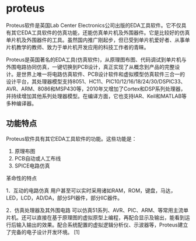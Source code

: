 # proteus

Proteus软件是英国Lab Center Electronics公司出版的EDA工具软件。它不仅具有其它EDA工具软件的仿真功能，还能仿真单片机及外围器件。它是比较好的仿真单片机及外围器件的工具。虽然国内推广刚起步，但已受到单片机爱好者、从事单片机教学的教师、致力于单片机开发应用的科技工作者的青睐。

Proteus是英国著名的EDA工具(仿真软件)，从原理图布图、代码调试到单片机与外围电路协同仿真，一键切换到PCB设计，真正实现了从概念到产品的完整设计。是世界上唯一将电路仿真软件、PCB设计软件和虚拟模型仿真软件三合一的设计平台，其处理器模型支持8051、HC11、PIC10/12/16/18/24/30/DSPIC33、AVR、ARM、8086和MSP430等，2010年又增加了Cortex和DSP系列处理器，并持续增加其他系列处理器模型。在编译方面，它也支持IAR、Keil和MATLAB等多种编译器。


## 功能特点 
Proteus软件具有其它EDA工具软件的功能。这些功能是：

1. 原理布图
2. PCB自动或人工布线
3. SPICE电路仿真

革命性的特点

1．互动的电路仿真
用户甚至可以实时采用诸如RAM，ROM，键盘，马达，LED，LCD，AD/DA，部分SPI器件，部分IIC器件。

2．仿真处理器及其外围电路
可以仿真51系列、AVR、PIC、ARM、等常用主流单片机。还可以直接在基于原理图的虚拟原型上编程，再配合显示及输出，能看到运行后输入输出的效果。配合系统配置的虚拟逻辑分析仪、示波器等，Proteus建立了完备的电子设计开发环境。 [1]